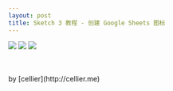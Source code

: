 ```yaml
---
layout: post
title: Sketch 3 教程 - 创建 Google Sheets 图标
---
```


![](http://img.ui.cn/data/file/7/3/9/219937.png?imageView2/2/w/900/q/90)
![](http://img.ui.cn/data/file/8/3/9/219938.png?imageView2/2/w/900/q/90)
![](http://img.ui.cn/data/file/9/3/9/219939.png?imageView2/2/w/900/q/90)

</br>
</br>
by [cellier](http://cellier.me)